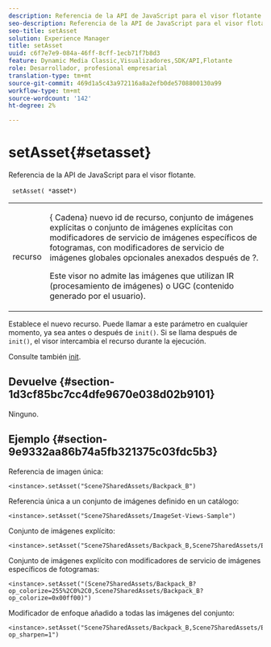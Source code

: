 ```yaml
---
description: Referencia de la API de JavaScript para el visor flotante.
seo-description: Referencia de la API de JavaScript para el visor flotante.
seo-title: setAsset
solution: Experience Manager
title: setAsset
uuid: c6f7e7e9-084a-46ff-8cff-1ecb71f7b8d3
feature: Dynamic Media Classic,Visualizadores,SDK/API,Flotante
role: Desarrollador, profesional empresarial
translation-type: tm+mt
source-git-commit: 469d1a5c43a972116a8a2efb0de5708800130a99
workflow-type: tm+mt
source-wordcount: '142'
ht-degree: 2%

---
```



# setAsset{#setasset}

Referencia de la API de JavaScript para el visor flotante.

` setAsset( *`asset`*)`

<table id="table_896DFF34A68A403DB93A6D597461A573"> 
 <tbody> 
  <tr> 
   <td colname="col1"> <p> <span class="codeph"> <span class="varname"> recurso</span> </span> </p> </td> 
   <td colname="col2"> <p>{<span class="codeph"> Cadena</span>} nuevo id de recurso, conjunto de imágenes explícitas o conjunto de imágenes explícitas con modificadores de servicio de imágenes específicos de fotogramas, con modificadores de servicio de imágenes globales opcionales anexados después de <span class="codeph"> ?</span>. </p> <p> Este visor no admite las imágenes que utilizan IR (procesamiento de imágenes) o UGC (contenido generado por el usuario). </p> </td> 
  </tr> 
 </tbody> 
</table>

Establece el nuevo recurso. Puede llamar a este parámetro en cualquier momento, ya sea antes o después de `init()`. Si se llama después de `init()`, el visor intercambia el recurso durante la ejecución.

Consulte también [init](../../../c-html5-s7-aem-asset-viewers/c-html5-flyout-viewer-20-about/c-html5-flyout-viewer-20-javascriptapiref/r-html5-flyout-viewer-20-javascriptapiref-init.md#reference-8651640683fc4a538bfb660709d1a463).

## Devuelve {#section-1d3cf85bc7cc4dfe9670e038d02b9101}

Ninguno.

## Ejemplo {#section-9e9332aa86b74a5fb321375c03fdc5b3}

Referencia de imagen única:

```
<instance>.setAsset("Scene7SharedAssets/Backpack_B")
```

Referencia única a un conjunto de imágenes definido en un catálogo:

```
<instance>.setAsset("Scene7SharedAssets/ImageSet-Views-Sample")
```

Conjunto de imágenes explícito:

```
<instance>.setAsset("Scene7SharedAssets/Backpack_B,Scene7SharedAssets/Backpack_C")
```

Conjunto de imágenes explícito con modificadores de servicio de imágenes específicos de fotogramas:

```
<instance>.setAsset("(Scene7SharedAssets/Backpack_B?op_colorize=255%2C0%2C0,Scene7SharedAssets/Backpack_B?op_colorize=0x00ff00)")
```

Modificador de enfoque añadido a todas las imágenes del conjunto:

```
<instance>.setAsset("Scene7SharedAssets/Backpack_B,Scene7SharedAssets/Backpack_C?op_sharpen=1")
```

